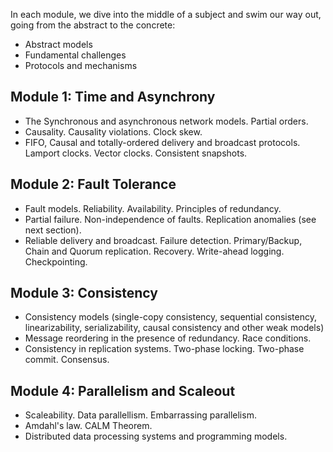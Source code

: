 




In each module, we dive into the middle of a subject and swim our way out, going from the abstract to the concrete:
 * Abstract models
 * Fundamental challenges
 * Protocols and mechanisms


## Module 1: Time and Asynchrony

* The Synchronous and asynchronous network models. Partial orders.
* Causality.  Causality violations.  Clock skew.
* FIFO, Causal and totally-ordered delivery and broadcast protocols. Lamport clocks.  Vector clocks. Consistent snapshots.

## Module 2: Fault Tolerance

* Fault models.  Reliability. Availability. Principles of redundancy.
* Partial failure.  Non-independence of faults. Replication anomalies (see next section).
* Reliable delivery and broadcast.  Failure detection.  Primary/Backup, Chain and Quorum replication.  Recovery. Write-ahead logging.  Checkpointing.

## Module 3: Consistency

* Consistency models (single-copy consistency, sequential consistency, linearizability, serializability, causal consistency and other weak models)
* Message reordering in the presence of redundancy.  Race conditions. 
* Consistency in replication systems.   Two-phase locking.  Two-phase commit.  Consensus.

## Module 4: Parallelism and Scaleout

* Scaleability.  Data parallellism.  Embarrassing parallelism.
* Amdahl's law.  CALM Theorem.
* Distributed data processing systems and programming models.
